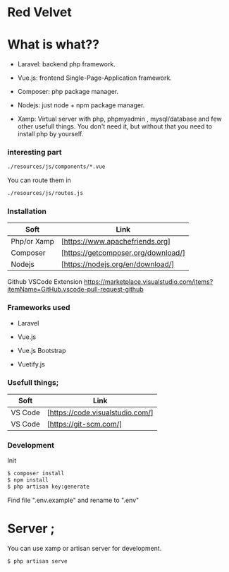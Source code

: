 # Red Velvet




# What is what??



- Laravel: backend php framework.
- Vue.js: frontend Single-Page-Application framework. 
- Composer: php package manager.
- Nodejs: just node + npm package manager.

- Xamp: Virtual server with php, phpmyadmin , mysql/database and few other usefull things. You don't need it, but without that you need to install php by yourself.




### interesting part


```sh
./resources/js/components/*.vue
```

You can route them in 

```sh
./resources/js/routes.js
```

### Installation


| Soft | Link |
| ------ | ------ |
| Php/or Xamp | [https://www.apachefriends.org] |
| Composer | [https://getcomposer.org/download/] |
| Nodejs | [https://nodejs.org/en/download/] |



Github VSCode Extension
https://marketplace.visualstudio.com/items?itemName=GitHub.vscode-pull-request-github


### Frameworks used

- Laravel
- Vue.js

- Vue.js Bootstrap
- Vuetify.js



### Usefull things;


| Soft | Link |
| ------ | ------ |
| VS Code | [https://code.visualstudio.com/] |
| VS Code | [https://git-scm.com/] |



### Development

Init

```sh
$ composer install
$ npm install
$ php artisan key:generate
```
Find file ".env.example" and rename to ".env"

# Server ;

You can use xamp or artisan server for development.
```sh
$ php artisan serve
```
